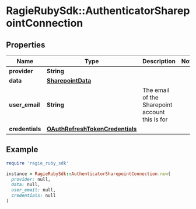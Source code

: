 # RagieRubySdk::AuthenticatorSharepointConnection

## Properties

| Name | Type | Description | Notes |
| ---- | ---- | ----------- | ----- |
| **provider** | **String** |  |  |
| **data** | [**SharepointData**](SharepointData.md) |  |  |
| **user_email** | **String** | The email of the Sharepoint account this is for |  |
| **credentials** | [**OAuthRefreshTokenCredentials**](OAuthRefreshTokenCredentials.md) |  |  |

## Example

```ruby
require 'ragie_ruby_sdk'

instance = RagieRubySdk::AuthenticatorSharepointConnection.new(
  provider: null,
  data: null,
  user_email: null,
  credentials: null
)
```

